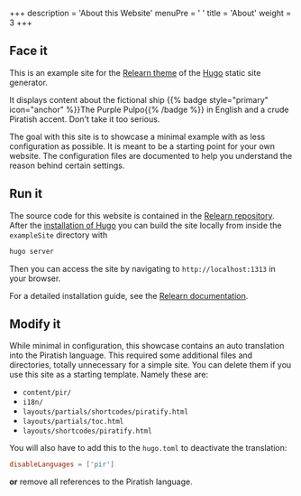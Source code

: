 +++
description = 'About this Website'
menuPre = '<i class="fa-fw fas fa-info-circle"></i> '
title = 'About'
weight = 3
+++

## Face it

This is an example site for the [Relearn theme](https://mcshelby.github.io/hugo-theme-relearn/pir/index.html) of the [Hugo](https://gohugo.io) static site generator.

It displays content about the fictional ship {{% badge style="primary" icon="anchor" %}}The Purple Pulpo{{% /badge %}} in English and a crude Piratish accent. Don't take it too serious.

The goal with this site is to showcase a minimal example with as less configuration as possible. It is meant to be a starting point for your own website. The configuration files are documented to help you understand the reason behind certain settings.

## Run it

The source code for this website is contained in the [Relearn repository](https://github.com/McShelby/hugo-theme-relearn/tree/main/exampleSite). After the [installation of Hugo](https://gohugo.io/installation/) you can build the site locally from inside the `exampleSite` directory with

````bash
hugo server
````

Then you can access the site by navigating to `http://localhost:1313` in your browser.

For a detailed installation guide, see the [Relearn documentation](https://mcshelby.github.io/hugo-theme-relearn/introduction/quickstart/index.html).

## Modify it

While minimal in configuration, this showcase contains an auto translation into the Piratish language. This required some additional files and directories, totally unnecessary for a simple site. You can delete them if you use this site as a starting template. Namely these are:

- `content/pir/`
- `i18n/`
- `layouts/partials/shortcodes/piratify.html`
- `layouts/partials/toc.html`
- `layouts/shortcodes/piratify.html`

You will also have to add this to the `hugo.toml` to deactivate the translation:

````toml {title="hugo.toml"}
disableLanguages = ['pir']
````

**or** remove all references to the Piratish language.